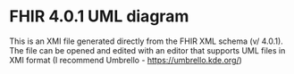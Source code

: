 # FHIR 4.0.1 UML diagram

This is an XMI file generated directly from the FHIR XML schema (v/ 4.0.1). The file can be opened and edited with an editor that supports UML files in XMI format (I recommend Umbrello - https://umbrello.kde.org/)
